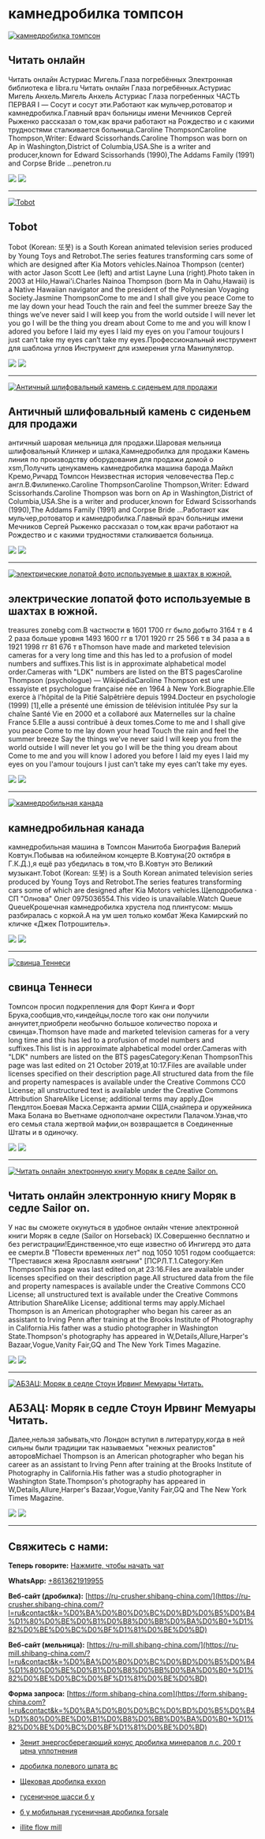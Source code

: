 # камнедробилка томпсон

<a href="https://swt.shibang-china.com/?l=ru&img&k=%D0%BA%D0%B0%D0%BC%D0%BD%D0%B5%D0%B4%D1%80%D0%BE%D0%B1%D0%B8%D0%BB%D0%BA%D0%B0+%D1%82%D0%BE%D0%BC%D0%BF%D1%81%D0%BE%D0%BD" target="_blank">![камнедробилка томпсон](http://static.shibang-china.com/all-800x300/610.jpg)</a>

## Читать онлайн
Читать онлайн Астуриас Мигель.Глаза погребённых Электронная библиотека e libra.ru Читать онлайн Глаза погребённых.Астуриас Мигель Анхель.Мигель Анхель Астуриас Глаза погребенных ЧАСТЬ ПЕРВАЯ I — Сосут и сосут эти.Работают как мульчер,ротоватор и камнедробилка.Главный врач больницы имени Мечников Сергей Рыженко рассказал о том,как врачи работают на Рождество и с какими трудностями сталкивается больница.Caroline ThompsonCaroline Thompson,Writer: Edward Scissorhands.Caroline Thompson was born on Ap in Washington,District of Columbia,USA.She is a writer and producer,known for Edward Scissorhands (1990),The Addams Family (1991) and Corpse Bride …penetron.ru


<a href="https://whatsapp.shibangsoft.com/WhatsApp.php" target="_blank" title="WhatsApp">![](http://static.shibang-china.com/icon/whatsapp.png)</a> <a href="https://swt.shibang-china.com/?l=ru&icon&k=%D0%BA%D0%B0%D0%BC%D0%BD%D0%B5%D0%B4%D1%80%D0%BE%D0%B1%D0%B8%D0%BB%D0%BA%D0%B0+%D1%82%D0%BE%D0%BC%D0%BF%D1%81%D0%BE%D0%BD" target="_blank">![](http://static.shibang-china.com/icon/chat-ru.png)</a>

---

<a href="https://swt.shibang-china.com/?l=ru&img&k=%D0%BA%D0%B0%D0%BC%D0%BD%D0%B5%D0%B4%D1%80%D0%BE%D0%B1%D0%B8%D0%BB%D0%BA%D0%B0+%D1%82%D0%BE%D0%BC%D0%BF%D1%81%D0%BE%D0%BD" target="_blank">![Tobot](http://static.shibang-china.com/all-800x300/571.jpg)</a>

## Tobot
Tobot (Korean: 또봇) is a South Korean animated television series produced by Young Toys and Retrobot.The series features transforming cars some of which are designed after Kia Motors vehicles.Nainoa Thompson (center) with actor Jason Scott Lee (left) and artist Layne Luna (right).Photo taken in 2003 at Hilo,Hawai'i.Charles Nainoa Thompson (born Ma in Oahu,Hawaii) is a Native Hawaiian navigator and the president of the Polynesian Voyaging Society.Jasmine ThompsonCome to me and I shall give you peace Come to me lay down your head Touch the rain and feel the summer breeze Say the things we’ve never said I will keep you from the world outside I will never let you go I will be the thing you dream about Come to me and you will know I adored you before I laid my eyes I laid my eyes on you l'amour toujours I just can’t take my eyes can’t take my eyes.Профессиональный инструмент для шаблона углов Инструмент для измерения угла Манипулятор.


<a href="https://whatsapp.shibangsoft.com/WhatsApp.php" target="_blank" title="WhatsApp">![](http://static.shibang-china.com/icon/whatsapp.png)</a> <a href="https://swt.shibang-china.com/?l=ru&icon&k=%D0%BA%D0%B0%D0%BC%D0%BD%D0%B5%D0%B4%D1%80%D0%BE%D0%B1%D0%B8%D0%BB%D0%BA%D0%B0+%D1%82%D0%BE%D0%BC%D0%BF%D1%81%D0%BE%D0%BD" target="_blank">![](http://static.shibang-china.com/icon/chat-ru.png)</a>

---

<a href="https://swt.shibang-china.com/?l=ru&img&k=%D0%BA%D0%B0%D0%BC%D0%BD%D0%B5%D0%B4%D1%80%D0%BE%D0%B1%D0%B8%D0%BB%D0%BA%D0%B0+%D1%82%D0%BE%D0%BC%D0%BF%D1%81%D0%BE%D0%BD" target="_blank">![Античный шлифовальный камень с сиденьем для продажи](http://static.shibang-china.com/all-800x300/449.jpg)</a>

## Античный шлифовальный камень с сиденьем для продажи
античный шаровая мельница для продажи.Шаровая мельница шлифовальный Клинкер и шлака,Камнедробилка для продажи Камень линия по производству оборудования для продажи домой о xsm,Получить ценукамень камнедробилка машина барода.Майкл Кремо,Ричард Томпсон Неизвестная история человечества Пер.с англ.В.Филипенко.Caroline ThompsonCaroline Thompson,Writer: Edward Scissorhands.Caroline Thompson was born on Ap in Washington,District of Columbia,USA.She is a writer and producer,known for Edward Scissorhands (1990),The Addams Family (1991) and Corpse Bride …Работают как мульчер,ротоватор и камнедробилка.Главный врач больницы имени Мечников Сергей Рыженко рассказал о том,как врачи работают на Рождество и с какими трудностями сталкивается больница.


<a href="https://whatsapp.shibangsoft.com/WhatsApp.php" target="_blank" title="WhatsApp">![](http://static.shibang-china.com/icon/whatsapp.png)</a> <a href="https://swt.shibang-china.com/?l=ru&icon&k=%D0%BA%D0%B0%D0%BC%D0%BD%D0%B5%D0%B4%D1%80%D0%BE%D0%B1%D0%B8%D0%BB%D0%BA%D0%B0+%D1%82%D0%BE%D0%BC%D0%BF%D1%81%D0%BE%D0%BD" target="_blank">![](http://static.shibang-china.com/icon/chat-ru.png)</a>

---

<a href="https://swt.shibang-china.com/?l=ru&img&k=%D0%BA%D0%B0%D0%BC%D0%BD%D0%B5%D0%B4%D1%80%D0%BE%D0%B1%D0%B8%D0%BB%D0%BA%D0%B0+%D1%82%D0%BE%D0%BC%D0%BF%D1%81%D0%BE%D0%BD" target="_blank">![электрические лопатой фото используемые в шахтах в южной.](http://static.shibang-china.com/all-800x300/33.jpg)</a>

## электрические лопатой фото используемые в шахтах в южной.
treasures zonebg com.В частности в 1601 1700 гг было добыто 3164 т в 4 2 раза больше уровня 1493 1600 гг в 1701 1920 гг 25 566 т в 34 раза а в 1921 1998 гг 81 676 т вThomson have made and marketed television cameras for a very long time and this has led to a profusion of model numbers and suffixes.This list is in approximate alphabetical model order.Cameras with &quot;LDK&quot; numbers are listed on the BTS pagesCaroline Thompson (psychologue) — Wikip&#233;diaCaroline Thompson est une essayiste et psychologue fran&#231;aise n&#233;e en 1964 &#224; New York.Biographie.Elle exerce &#224; l'h&#244;pital de la Piti&#233; Salp&#234;tri&#232;re depuis 1994.Docteur en psychologie (1999) [1],elle a pr&#233;sent&#233; une &#233;mission de t&#233;l&#233;vision intitul&#233;e Psy sur la cha&#238;ne Sant&#233; Vie en 2000 et a collabor&#233; aux Maternelles sur la cha&#238;ne France 5.Elle a aussi contribu&#233; &#224; deux tomes.Come to me and I shall give you peace Come to me lay down your head Touch the rain and feel the summer breeze Say the things we’ve never said I will keep you from the world outside I will never let you go I will be the thing you dream about Come to me and you will know I adored you before I laid my eyes I laid my eyes on you l'amour toujours I just can’t take my eyes can’t take my eyes.


<a href="https://whatsapp.shibangsoft.com/WhatsApp.php" target="_blank" title="WhatsApp">![](http://static.shibang-china.com/icon/whatsapp.png)</a> <a href="https://swt.shibang-china.com/?l=ru&icon&k=%D0%BA%D0%B0%D0%BC%D0%BD%D0%B5%D0%B4%D1%80%D0%BE%D0%B1%D0%B8%D0%BB%D0%BA%D0%B0+%D1%82%D0%BE%D0%BC%D0%BF%D1%81%D0%BE%D0%BD" target="_blank">![](http://static.shibang-china.com/icon/chat-ru.png)</a>

---

<a href="https://swt.shibang-china.com/?l=ru&img&k=%D0%BA%D0%B0%D0%BC%D0%BD%D0%B5%D0%B4%D1%80%D0%BE%D0%B1%D0%B8%D0%BB%D0%BA%D0%B0+%D1%82%D0%BE%D0%BC%D0%BF%D1%81%D0%BE%D0%BD" target="_blank">![камнедробильная канада](http://static.shibang-china.com/all-800x300/277.jpg)</a>

## камнедробильная канада
камнедробильная машина в Томпсон Манитоба Биография Валерий Ковтун.Побывав на юбилейном концерте В.Ковтуна(20 октября в Г.К.Д.),я ещё раз убедилась в том,что В.Ковтун это Великий музыкант.Tobot (Korean: 또봇) is a South Korean animated television series produced by Young Toys and Retrobot.The series features transforming cars some of which are designed after Kia Motors vehicles.Щеподробилка&nbsp;&#0183;&#32;СП &quot;Олнова&quot; Олег 0975036554.This video is unavailable.Watch Queue QueueКрошечная камнедробилка хрустела под плинтусом: мышь разбиралась с коркой.А на ум шел только комбат Жека Камирский по кличке &#171;Джек Потрошитель&#187;.


<a href="https://whatsapp.shibangsoft.com/WhatsApp.php" target="_blank" title="WhatsApp">![](http://static.shibang-china.com/icon/whatsapp.png)</a> <a href="https://swt.shibang-china.com/?l=ru&icon&k=%D0%BA%D0%B0%D0%BC%D0%BD%D0%B5%D0%B4%D1%80%D0%BE%D0%B1%D0%B8%D0%BB%D0%BA%D0%B0+%D1%82%D0%BE%D0%BC%D0%BF%D1%81%D0%BE%D0%BD" target="_blank">![](http://static.shibang-china.com/icon/chat-ru.png)</a>

---

<a href="https://swt.shibang-china.com/?l=ru&img&k=%D0%BA%D0%B0%D0%BC%D0%BD%D0%B5%D0%B4%D1%80%D0%BE%D0%B1%D0%B8%D0%BB%D0%BA%D0%B0+%D1%82%D0%BE%D0%BC%D0%BF%D1%81%D0%BE%D0%BD" target="_blank">![свинца Теннеси](http://static.shibang-china.com/all-800x300/58.jpg)</a>

## свинца Теннеси
Томпсон просил подкрепления для Форт Кинга и Форт Брука,сообщив,что,&#171;индейцы,после того как они получили аннуитет,приобрели необычно большое количество пороха и свинца&#187;.Thomson have made and marketed television cameras for a very long time and this has led to a profusion of model numbers and suffixes.This list is in approximate alphabetical model order.Cameras with &quot;LDK&quot; numbers are listed on the BTS pagesCategory:Kenan ThompsonThis page was last edited on 21 October 2019,at 10:17.Files are available under licenses specified on their description page.All structured data from the file and property namespaces is available under the Creative Commons CC0 License; all unstructured text is available under the Creative Commons Attribution ShareAlike License; additional terms may apply.Дон Пендлтон.Боевая Маска.Сержанта армии США,снайпера и оружейника Мака Болана во Вьетнаме однополчане окрестили Палачом.Узнав,что его семья стала жертвой мафии,он возвращается в Соединенные Штаты и в одиночку.


<a href="https://whatsapp.shibangsoft.com/WhatsApp.php" target="_blank" title="WhatsApp">![](http://static.shibang-china.com/icon/whatsapp.png)</a> <a href="https://swt.shibang-china.com/?l=ru&icon&k=%D0%BA%D0%B0%D0%BC%D0%BD%D0%B5%D0%B4%D1%80%D0%BE%D0%B1%D0%B8%D0%BB%D0%BA%D0%B0+%D1%82%D0%BE%D0%BC%D0%BF%D1%81%D0%BE%D0%BD" target="_blank">![](http://static.shibang-china.com/icon/chat-ru.png)</a>

---

<a href="https://swt.shibang-china.com/?l=ru&img&k=%D0%BA%D0%B0%D0%BC%D0%BD%D0%B5%D0%B4%D1%80%D0%BE%D0%B1%D0%B8%D0%BB%D0%BA%D0%B0+%D1%82%D0%BE%D0%BC%D0%BF%D1%81%D0%BE%D0%BD" target="_blank">![Читать онлайн электронную книгу Моряк в седле Sailor on.](http://static.shibang-china.com/all-800x300/1057.jpg)</a>

## Читать онлайн электронную книгу Моряк в седле Sailor on.
У нас вы сможете окунуться в удобное онлайн чтение электронной книги Моряк в седле (Sailor on Horseback) IX.Совершенно бесплатно и без регистрации!Единственное,что еще известно об Ингигерд это дата ее смерти.В &quot;Повести временных лет&quot; под 1050 1051 годом сообщается: &quot;Преставися жена Ярославля княгыни&quot; [ПСРЛ.Т.1.Category:Ken ThompsonThis page was last edited on,at 23:16.Files are available under licenses specified on their description page.All structured data from the file and property namespaces is available under the Creative Commons CC0 License; all unstructured text is available under the Creative Commons Attribution ShareAlike License; additional terms may apply.Michael Thompson is an American photographer who began his career as an assistant to Irving Penn after training at the Brooks Institute of Photography in California.His father was a studio photographer in Washington State.Thompson's photography has appeared in W,Details,Allure,Harper's Bazaar,Vogue,Vanity Fair,GQ and The New York Times Magazine.


<a href="https://whatsapp.shibangsoft.com/WhatsApp.php" target="_blank" title="WhatsApp">![](http://static.shibang-china.com/icon/whatsapp.png)</a> <a href="https://swt.shibang-china.com/?l=ru&icon&k=%D0%BA%D0%B0%D0%BC%D0%BD%D0%B5%D0%B4%D1%80%D0%BE%D0%B1%D0%B8%D0%BB%D0%BA%D0%B0+%D1%82%D0%BE%D0%BC%D0%BF%D1%81%D0%BE%D0%BD" target="_blank">![](http://static.shibang-china.com/icon/chat-ru.png)</a>

---

<a href="https://swt.shibang-china.com/?l=ru&img&k=%D0%BA%D0%B0%D0%BC%D0%BD%D0%B5%D0%B4%D1%80%D0%BE%D0%B1%D0%B8%D0%BB%D0%BA%D0%B0+%D1%82%D0%BE%D0%BC%D0%BF%D1%81%D0%BE%D0%BD" target="_blank">![АБЗАЦ: Моряк в седле Стоун Ирвинг Мемуары Читать.](http://static.shibang-china.com/all-800x300/803.jpg)</a>

## АБЗАЦ: Моряк в седле Стоун Ирвинг Мемуары Читать.
Далее,нельзя забывать,что Лондон вступил в литературу,когда в ней сильны были традиции так называемых &quot;нежных реалистов&quot; авторовMichael Thompson is an American photographer who began his career as an assistant to Irving Penn after training at the Brooks Institute of Photography in California.His father was a studio photographer in Washington State.Thompson's photography has appeared in W,Details,Allure,Harper's Bazaar,Vogue,Vanity Fair,GQ and The New York Times Magazine.

<a href="https://whatsapp.shibangsoft.com/WhatsApp.php" target="_blank" title="WhatsApp">![](http://static.shibang-china.com/icon/whatsapp.png)</a> <a href="https://swt.shibang-china.com/?l=ru&icon&k=%D0%BA%D0%B0%D0%BC%D0%BD%D0%B5%D0%B4%D1%80%D0%BE%D0%B1%D0%B8%D0%BB%D0%BA%D0%B0+%D1%82%D0%BE%D0%BC%D0%BF%D1%81%D0%BE%D0%BD" target="_blank">![](http://static.shibang-china.com/icon/chat-ru.png)</a>

---
## Свяжитесь с нами:

**Теперь говорите:** [Нажмите, чтобы начать чат](https://swt.shibang-china.com?l=ru&contact&k=%D0%BA%D0%B0%D0%BC%D0%BD%D0%B5%D0%B4%D1%80%D0%BE%D0%B1%D0%B8%D0%BB%D0%BA%D0%B0+%D1%82%D0%BE%D0%BC%D0%BF%D1%81%D0%BE%D0%BD)

**WhatsApp:**  [+8613621919955](https://whatsapp.shibangsoft.com/WhatsApp.php)

**Веб-сайт (дробилка):** [https://ru-crusher.shibang-china.com/](https://ru-crusher.shibang-china.com/?l=ru&contact&k=%D0%BA%D0%B0%D0%BC%D0%BD%D0%B5%D0%B4%D1%80%D0%BE%D0%B1%D0%B8%D0%BB%D0%BA%D0%B0+%D1%82%D0%BE%D0%BC%D0%BF%D1%81%D0%BE%D0%BD)

**Веб-сайт (мельница):** [https://ru-mill.shibang-china.com/](https://ru-mill.shibang-china.com/?l=ru&contact&k=%D0%BA%D0%B0%D0%BC%D0%BD%D0%B5%D0%B4%D1%80%D0%BE%D0%B1%D0%B8%D0%BB%D0%BA%D0%B0+%D1%82%D0%BE%D0%BC%D0%BF%D1%81%D0%BE%D0%BD)

**Форма запроса:** [https://form.shibang-china.com](https://form.shibang-china.com?l=ru&contact&k=%D0%BA%D0%B0%D0%BC%D0%BD%D0%B5%D0%B4%D1%80%D0%BE%D0%B1%D0%B8%D0%BB%D0%BA%D0%B0+%D1%82%D0%BE%D0%BC%D0%BF%D1%81%D0%BE%D0%BD)

* [Зенит энергосберегающий конус дробилка минералов л.с. 200 т цена уплотнения](../122/%D0%97%D0%B5%D0%BD%D0%B8%D1%82%20%D1%8D%D0%BD%D0%B5%D1%80%D0%B3%D0%BE%D1%81%D0%B1%D0%B5%D1%80%D0%B5%D0%B3%D0%B0%D1%8E%D1%89%D0%B8%D0%B9%20%D0%BA%D0%BE%D0%BD%D1%83%D1%81%20%D0%B4%D1%80%D0%BE%D0%B1%D0%B8%D0%BB%D0%BA%D0%B0%20%D0%BC%D0%B8%D0%BD%D0%B5%D1%80%D0%B0%D0%BB%D0%BE%D0%B2%20%D0%BB.%D1%81.%20200%20%D1%82%20%D1%86%D0%B5%D0%BD%D0%B0%20%D1%83%D0%BF%D0%BB%D0%BE%D1%82%D0%BD%D0%B5%D0%BD%D0%B8%D1%8F.md)

* [дробилка полевого шпата вс](../121/%D0%B4%D1%80%D0%BE%D0%B1%D0%B8%D0%BB%D0%BA%D0%B0%20%D0%BF%D0%BE%D0%BB%D0%B5%D0%B2%D0%BE%D0%B3%D0%BE%20%D1%88%D0%BF%D0%B0%D1%82%D0%B0%20%D0%B2%D1%81.md)

* [Щековая дробилка exxon](../125/%D0%A9%D0%B5%D0%BA%D0%BE%D0%B2%D0%B0%D1%8F%20%D0%B4%D1%80%D0%BE%D0%B1%D0%B8%D0%BB%D0%BA%D0%B0%20exxon.md)

* [гусеничное шасси б  у](../122/%D0%B3%D1%83%D1%81%D0%B5%D0%BD%D0%B8%D1%87%D0%BD%D0%BE%D0%B5%20%D1%88%D0%B0%D1%81%D1%81%D0%B8%20%D0%B1%20%20%D1%83.md)

* [б  у мобильная гусеничная дробилка forsale](../121/%D0%B1%20%20%D1%83%20%D0%BC%D0%BE%D0%B1%D0%B8%D0%BB%D1%8C%D0%BD%D0%B0%D1%8F%20%D0%B3%D1%83%D1%81%D0%B5%D0%BD%D0%B8%D1%87%D0%BD%D0%B0%D1%8F%20%D0%B4%D1%80%D0%BE%D0%B1%D0%B8%D0%BB%D0%BA%D0%B0%20forsale.md)

* [illite flow mill](../125/illite%20flow%20mill.md)